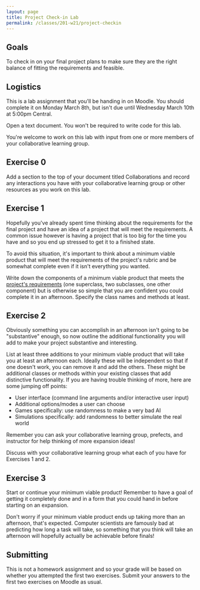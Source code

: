 ```yaml
---
layout: page
title: Project Check-in Lab
permalink: /classes/201-w21/project-checkin
---
```


## Goals
To check in on your final project plans to make sure they are the right balance of fitting the requirements and feasible.

## Logistics
This is a lab assignment that you'll be handing in on Moodle. You should complete it on Monday March 8th, but isn't due until Wednesday March 10th at 5:00pm Central.

Open a text document. You won't be required to write code for this lab.

You're welcome to work on this lab with input from one or more members of your collaborative learning group. 

## Exercise 0
Add a section to the top of your document titled Collaborations and record any interactions you have with your collaborative learning group or other resources as you work on this lab.

## Exercise 1
Hopefully you've already spent time thinking about the requirements for the final project and have an idea of a project that will meet the requirements. A common issue however is having a project that is too big for the time you have and so you end up stressed to get it to a finished state.

To avoid this situation, it's important to think about a minimum viable product that will meet the requirements of the project's rubric and be somewhat complete even if it isn't everything you wanted.

Write down the components of a minimum viable product that meets the [project's requirements](https://anyaevostinar.github.io/classes/201-w21/final-project) (one superclass, two subclasses, one other component) but is otherwise so simple that you are confident you could complete it in an afternoon. Specify the class names and methods at least.

## Exercise 2
Obviously something you can accomplish in an afternoon isn't going to be "substantive" enough, so now outline the additional functionality you will add to make your project substantive and interesting. 

List at least three additions to your minimum viable product that will take you at least an afternoon each. Ideally these will be independent so that if one doesn't work, you can remove it and add the others. These might be additional classes or methods within your existing classes that add distinctive functionality. If you are having trouble thinking of more, here are some jumping off points:

* User interface (command line arguments and/or interactive user input)
* Additional options/modes a user can choose
* Games specifically: use randomness to make a very bad AI
* Simulations specifically: add randomness to better simulate the real world

Remember you can ask your collaborative learning group, prefects, and instructor for help thinking of more expansion ideas!

Discuss with your collaborative learning group what each of you have for Exercises 1 and 2.

## Exercise 3
Start or continue your minimum viable product! Remember to have a goal of getting it completely done and in a form that you could hand in before starting on an expansion.

Don't worry if your minimum viable product ends up taking more than an afternoon, that's expected. Computer scientists are famously bad at predicting how long a task will take, so something that you think will take an afternoon will hopefully actually be achievable before finals!

## Submitting
This is not a homework assignment and so your grade will be based on whether you attempted the first two exercises. Submit your answers to the first two exercises on Moodle as usual.